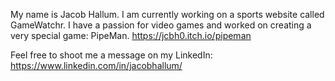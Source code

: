 My name is Jacob Hallum. 
I am currently working on a sports website called GameWatchr.
I have a passion for video games and worked on creating a very special game: PipeMan. https://jcbh0.itch.io/pipeman

Feel free to shoot me a message on my LinkedIn: https://www.linkedin.com/in/jacobhallum/
